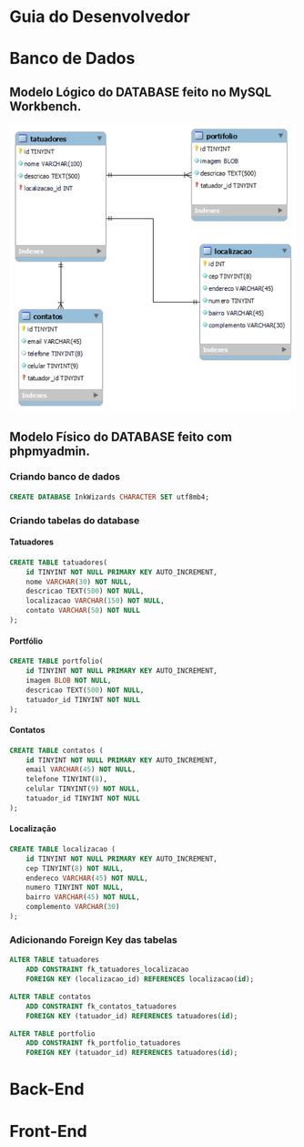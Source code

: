 # Guia do Desenvolvedor

# Banco de Dados
## Modelo Lógico do DATABASE feito no MySQL Workbench.

![Modelo-logico-InkWizards](/database/Workbench/tatuadores.png)

## Modelo Físico do DATABASE feito com phpmyadmin.

### Criando banco de dados

```sql
CREATE DATABASE InkWizards CHARACTER SET utf8mb4;
```

### Criando tabelas do database

#### Tatuadores

```sql
CREATE TABLE tatuadores(
    id TINYINT NOT NULL PRIMARY KEY AUTO_INCREMENT,
    nome VARCHAR(30) NOT NULL,
    descricao TEXT(500) NOT NULL,
    localizacao VARCHAR(150) NOT NULL,
    contato VARCHAR(50) NOT NULL
);
```

#### Portfólio
```sql
CREATE TABLE portfolio(
    id TINYINT NOT NULL PRIMARY KEY AUTO_INCREMENT,
    imagem BLOB NOT NULL,
    descricao TEXT(500) NOT NULL,
    tatuador_id TINYINT NOT NULL
);    
```

#### Contatos
```sql
CREATE TABLE contatos (
    id TINYINT NOT NULL PRIMARY KEY AUTO_INCREMENT,
    email VARCHAR(45) NOT NULL,
    telefone TINYINT(8),
    celular TINYINT(9) NOT NULL,
    tatuador_id TINYINT NOT NULL
);
```

#### Localização
```sql
CREATE TABLE localizacao (
    id TINYINT NOT NULL PRIMARY KEY AUTO_INCREMENT,
    cep TINYINT(8) NOT NULL,
    endereco VARCHAR(45) NOT NULL,
    numero TINYINT NOT NULL,
    bairro VARCHAR(45) NOT NULL,
    complemento VARCHAR(30)
);
```

### Adicionando Foreign Key das tabelas
```sql
ALTER TABLE tatuadores
    ADD CONSTRAINT fk_tatuadores_localizacao
    FOREIGN KEY (localizacao_id) REFERENCES localizacao(id);
```

```sql
ALTER TABLE contatos
    ADD CONSTRAINT fk_contatos_tatuadores
    FOREIGN KEY (tatuador_id) REFERENCES tatuadores(id);
```


```sql
ALTER TABLE portfolio
    ADD CONSTRAINT fk_portfolio_tatuadores
    FOREIGN KEY (tatuador_id) REFERENCES tatuadores(id); 
```


# Back-End



# Front-End

